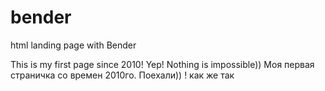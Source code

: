 # bender
html landing page with Bender

This is my first page since 2010! Yep! Nothing is impossible))
Моя первая страничка со времен 2010го. Поехали))
! как же так
